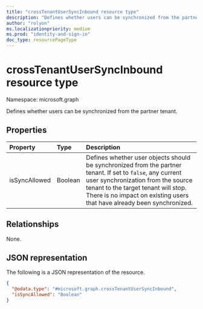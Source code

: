 ```yaml
---
title: "crossTenantUserSyncInbound resource type"
description: "Defines whether users can be synchronized from the partner tenant."
author: "rolyon"
ms.localizationpriority: medium
ms.prod: "identity-and-sign-in"
doc_type: resourcePageType
---
```


# crossTenantUserSyncInbound resource type

Namespace: microsoft.graph

Defines whether users can be synchronized from the partner tenant.

## Properties
|Property|Type|Description|
|:---|:---|:---|
|isSyncAllowed|Boolean|Defines whether user objects should be synchronized from the partner tenant. If set to `false`, any current user synchronization from the source tenant to the target tenant will stop. There is no impact on existing users that have already been synchronized.|

## Relationships
None.

## JSON representation
The following is a JSON representation of the resource.
<!-- {
  "blockType": "resource",
  "@odata.type": "microsoft.graph.crossTenantUserSyncInbound"
}
-->
``` json
{
  "@odata.type": "#microsoft.graph.crossTenantUserSyncInbound",
  "isSyncAllowed": "Boolean"
}
```

